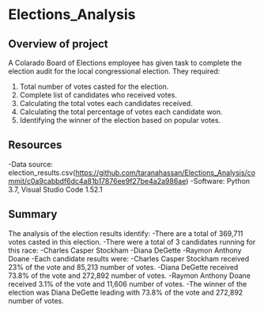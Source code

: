 # Elections_Analysis

## Overview of project

A Colarado Board of Elections employee has given task to complete the election audit for the local congressional election.  They required:

1. Total number of votes casted for the election.
2. Complete list of candidates who received votes.
3. Calculating the total votes each candidates received.
4. Calculating the total percentage of votes each candidate won.
5. Identifying the winner of the election based on popular votes.

## Resources

-Data source: election_results.csv(https://github.com/taranahassan/Elections_Analysis/commit/c0a9cabbdf6dc4a81b17876ee9f27be4a2a986ae)
-Software: Python 3.7, Visual Studio Code 1.52.1

## Summary

The analysis of the election results identify:
-There are a total of 369,711 votes casted in this election.
-There were a total of 3 candidates running for this race:
      -Charles Casper Stockham
      -Diana DeGette
      -Raymon Anthony Doane
-Each candidate results were:
      -Charles Casper Stockham received 23% of the vote and 85,213 number of votes.
      -Diana DeGette received 73.8% of the vote and 272,892 number of votes.
      -Raymon Anthony Doane received 3.1% of the vote and 11,606 number of votes.
-The winner of the election was Diana DeGette leading with 73.8% of the vote and 272,892 number of votes.
